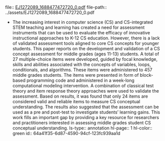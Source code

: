file:: [EJ1272089_1688477472720_0.pdf](../assets/EJ1272089_1688477472720_0.pdf)
file-path:: ../assets/EJ1272089_1688477472720_0.pdf

- The increasing interest in computer science (CS) and CS-integrated STEM teaching and learning has created a need for assessment instruments that can be used to evaluate the efficacy of innovative instructional approaches to K-12 CS education. However, there is a lack of validated assessment tools aligned to core CS concepts for younger students. This paper reports on the development and validation of a CS concept assessment for middle grades (ages 11-13) students. A total of 27 multiple-choice items were developed, guided by focal knowledge, skills and abilities associated with the concepts of variables, loops, conditionals, and algorithms. These items were administered to 457 middle grades students. The items were presented in form of block-based programming code and administered in a week-long computational modeling intervention. A combination of classical test theory and item response theory approaches were used to validate the assessment. Based on results, it was found that only 24 items are considered valid and reliable items to measure CS conceptual understanding. The results also suggested that the assessment can be used as a pre and post-test to investigate students’ learning gains. This work fills an important gap by providing a key resource for researchers and practitioners interested in assessing middle grades student CS conceptual understanding.
  ls-type:: annotation
  hl-page:: 1
  hl-color:: green
  id:: 64a41f35-6d87-4590-94cf-123fc939aa1d